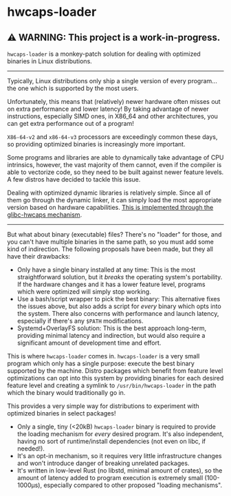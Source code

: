 # hwcaps-loader

## ⚠️ WARNING: This project is a work-in-progress.

`hwcaps-loader` is a monkey-patch solution for dealing with optimized binaries in Linux distributions.

---

Typically, Linux distributions only ship a single version of every program... the one which is supported by the most users.

Unfortunately, this means that (relatively) newer hardware often misses out on extra performance and lower latency! By taking advantage of newer instructions, especially SIMD ones, in X86_64 and other architectures, you can get extra performance out of a program!

`X86-64-v2` and `x86-64-v3` processors are exceedingly common these days, so providing optimized binaries is increasingly more important.

Some programs and libraries are able to dynamically take advantage of CPU intrinsics, however, the vast majority of them cannot, even if the compiler is able to vectorize code, so they need to be built against newer feature levels.  A few distros have decided to tackle this issue.

Dealing with optimized dynamic libraries is relatively simple. Since all of them go through the dynamic linker, it can simply load the most appropriate version based on hardware capabilities. [This is implemented through the glibc-hwcaps mechanism](https://antlarr.io/2021/03/hackweek-20-glibc-hwcaps-in-opensuse/).

---

But what about binary (executable) files? There's no "loader" for those, and you can't have multiple binaries in the same path, so you must add some kind of indirection. The following proposals have been made, but they all have their drawbacks:

- Only have a single binary installed at any time: This is the most straightforward solution, but it *breaks* the operating system's portability. If the hardware changes and it has a lower feature level, programs which were optimized will simply stop working.
- Use a bash/script wrapper to pick the best binary: This alternative fixes the issues above, but also adds a script for *every* binary which opts into the system. There also concerns with performance and launch latency, especially if there's any `$PATH` modifications.
- Systemd+OverlayFS solution: This is the best approach long-term, providing minimal latency and indirection, but would also require a significant amount of development time and effort.

This is where `hwcaps-loader` comes in. `hwcaps-loader` is a very small program which only has a single purpose: execute the best binary supported by the machine. 
Distro packages which benefit from feature level optimizations can opt into this system by providing binaries for each desired feature level and creating a symlink to `/usr/bin/hwcaps-loader` in the path which the binary would traditionally go in. 

This provides a very simple way for distributions to experiment with optimized binaries in select packages!

- Only a single, tiny (<20kB) `hwcaps-loader` binary is required to provide the loading mechanism for *every* desired program. It's also independent, having no sort of runtime/install dependencies (not even on libc, if needed!).
- It's an opt-in mechanism, so it requires very little infrastructure changes and won't introduce danger of breaking unrelated packages.
- It's written in low-level Rust (no libstd, minimal amount of crates), so the amount of latency added to program execution is extremely small (100-1000μs), especially compared to other proposed "loading mechanisms".